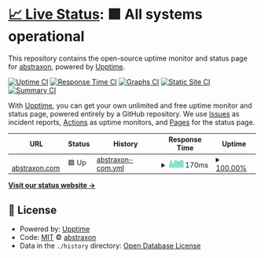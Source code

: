 # [📈 Live Status](https://status.abstraxon.com): <!--live status--> **🟩 All systems operational**

This repository contains the open-source uptime monitor and status page for [abstraxon](https://abstraxon.com), powered by [Upptime](https://github.com/upptime/upptime).

[![Uptime CI](https://github.com/abstraxon/status/workflows/Uptime%20CI/badge.svg)](https://github.com/abstraxon/status/actions?query=workflow%3A%22Uptime+CI%22)
[![Response Time CI](https://github.com/abstraxon/status/workflows/Response%20Time%20CI/badge.svg)](https://github.com/abstraxon/status/actions?query=workflow%3A%22Response+Time+CI%22)
[![Graphs CI](https://github.com/abstraxon/status/workflows/Graphs%20CI/badge.svg)](https://github.com/abstraxon/status/actions?query=workflow%3A%22Graphs+CI%22)
[![Static Site CI](https://github.com/abstraxon/status/workflows/Static%20Site%20CI/badge.svg)](https://github.com/abstraxon/status/actions?query=workflow%3A%22Static+Site+CI%22)
[![Summary CI](https://github.com/abstraxon/status/workflows/Summary%20CI/badge.svg)](https://github.com/abstraxon/status/actions?query=workflow%3A%22Summary+CI%22)

With [Upptime](https://upptime.js.org), you can get your own unlimited and free uptime monitor and status page, powered entirely by a GitHub repository. We use [Issues](https://github.com/abstraxon/status/issues) as incident reports, [Actions](https://github.com/abstraxon/status/actions) as uptime monitors, and [Pages](https://status.abstraxon.com) for the status page.

<!--start: status pages-->
<!-- This summary is generated by Upptime (https://github.com/upptime/upptime) -->
<!-- Do not edit this manually, your changes will be overwritten -->
<!-- prettier-ignore -->
| URL | Status | History | Response Time | Uptime |
| --- | ------ | ------- | ------------- | ------ |
| <img alt="" src="https://favicons.githubusercontent.com/abstraxon.com" height="13"> [abstraxon.com](https://abstraxon.com) | 🟩 Up | [abstraxon-com.yml](https://github.com/abstraxon/status/commits/HEAD/history/abstraxon-com.yml) | <details><summary><img alt="Response time graph" src="./graphs/abstraxon-com/response-time-week.png" height="20"> 170ms</summary><br><a href="https://status.abstraxon.com/history/abstraxon-com"><img alt="Response time 176" src="https://img.shields.io/endpoint?url=https%3A%2F%2Fraw.githubusercontent.com%2Fabstraxon%2Fstatus%2FHEAD%2Fapi%2Fabstraxon-com%2Fresponse-time.json"></a><br><a href="https://status.abstraxon.com/history/abstraxon-com"><img alt="24-hour response time 165" src="https://img.shields.io/endpoint?url=https%3A%2F%2Fraw.githubusercontent.com%2Fabstraxon%2Fstatus%2FHEAD%2Fapi%2Fabstraxon-com%2Fresponse-time-day.json"></a><br><a href="https://status.abstraxon.com/history/abstraxon-com"><img alt="7-day response time 170" src="https://img.shields.io/endpoint?url=https%3A%2F%2Fraw.githubusercontent.com%2Fabstraxon%2Fstatus%2FHEAD%2Fapi%2Fabstraxon-com%2Fresponse-time-week.json"></a><br><a href="https://status.abstraxon.com/history/abstraxon-com"><img alt="30-day response time 176" src="https://img.shields.io/endpoint?url=https%3A%2F%2Fraw.githubusercontent.com%2Fabstraxon%2Fstatus%2FHEAD%2Fapi%2Fabstraxon-com%2Fresponse-time-month.json"></a><br><a href="https://status.abstraxon.com/history/abstraxon-com"><img alt="1-year response time 176" src="https://img.shields.io/endpoint?url=https%3A%2F%2Fraw.githubusercontent.com%2Fabstraxon%2Fstatus%2FHEAD%2Fapi%2Fabstraxon-com%2Fresponse-time-year.json"></a></details> | <details><summary><a href="https://status.abstraxon.com/history/abstraxon-com">100.00%</a></summary><a href="https://status.abstraxon.com/history/abstraxon-com"><img alt="All-time uptime 100.00%" src="https://img.shields.io/endpoint?url=https%3A%2F%2Fraw.githubusercontent.com%2Fabstraxon%2Fstatus%2FHEAD%2Fapi%2Fabstraxon-com%2Fuptime.json"></a><br><a href="https://status.abstraxon.com/history/abstraxon-com"><img alt="24-hour uptime 100.00%" src="https://img.shields.io/endpoint?url=https%3A%2F%2Fraw.githubusercontent.com%2Fabstraxon%2Fstatus%2FHEAD%2Fapi%2Fabstraxon-com%2Fuptime-day.json"></a><br><a href="https://status.abstraxon.com/history/abstraxon-com"><img alt="7-day uptime 100.00%" src="https://img.shields.io/endpoint?url=https%3A%2F%2Fraw.githubusercontent.com%2Fabstraxon%2Fstatus%2FHEAD%2Fapi%2Fabstraxon-com%2Fuptime-week.json"></a><br><a href="https://status.abstraxon.com/history/abstraxon-com"><img alt="30-day uptime 100.00%" src="https://img.shields.io/endpoint?url=https%3A%2F%2Fraw.githubusercontent.com%2Fabstraxon%2Fstatus%2FHEAD%2Fapi%2Fabstraxon-com%2Fuptime-month.json"></a><br><a href="https://status.abstraxon.com/history/abstraxon-com"><img alt="1-year uptime 100.00%" src="https://img.shields.io/endpoint?url=https%3A%2F%2Fraw.githubusercontent.com%2Fabstraxon%2Fstatus%2FHEAD%2Fapi%2Fabstraxon-com%2Fuptime-year.json"></a></details>

<!--end: status pages-->

[**Visit our status website →**](https://status.abstraxon.com)

## 📄 License

- Powered by: [Upptime](https://github.com/upptime/upptime)
- Code: [MIT](./LICENSE) © [abstraxon](https://abstraxon.com)
- Data in the `./history` directory: [Open Database License](https://opendatacommons.org/licenses/odbl/1-0/)
